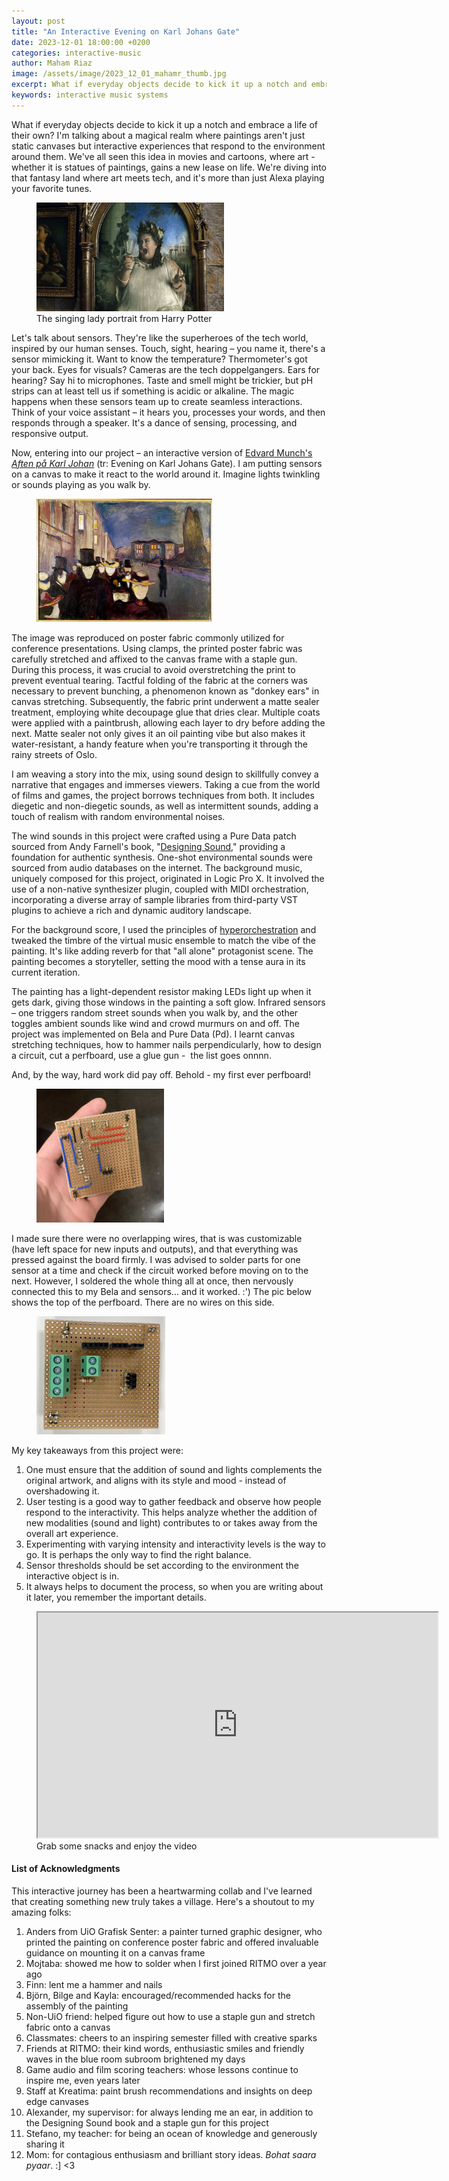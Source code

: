 ```yaml
---
layout: post
title: "An Interactive Evening on Karl Johans Gate"
date: 2023-12-01 18:00:00 +0200
categories: interactive-music
author: Maham Riaz
image: /assets/image/2023_12_01_mahamr_thumb.jpg
excerpt: What if everyday objects decide to kick it up a notch and embrace a life of their own?
keywords: interactive music systems
---
```


What if everyday objects decide to kick it up a notch and embrace a life of their own? I'm talking about a magical realm where paintings aren't just static canvases but interactive experiences that respond to the environment around them. We've all seen this idea in movies and cartoons, where art - whether it is statues of paintings, gains a new lease on life. We're diving into that fantasy land where art meets tech, and it's more than just Alexa playing your favorite tunes.

<figure style="float: none">
   <img src="/assets/image/2023_12_01_mahamr_hp.jpg" width="300" height="174" />
   <figcaption>The singing lady portrait from Harry Potter</figcaption>
</figure>

Let's talk about sensors. They're like the superheroes of the tech world, inspired by our human senses. Touch, sight, hearing – you name it, there's a sensor mimicking it. Want to know the temperature? Thermometer's got your back. Eyes for visuals? Cameras are the tech doppelgangers. Ears for hearing? Say hi to microphones. Taste and smell might be trickier, but pH strips can at least tell us if something is acidic or alkaline. The magic happens when these sensors team up to create seamless interactions. Think of your voice assistant – it hears you, processes your words, and then responds through a speaker. It's a dance of sensing, processing, and responsive output.

Now, entering into our project – an interactive version of <a href="https://www.artchive.com/artwork/evening-on-karl-johan-1892-by-edvard-munch/">Edvard Munch's <em>Aften på Karl Johan</em></a> (tr: Evening on Karl Johans Gate). I am putting sensors on a canvas to make it react to the world around it. Imagine lights twinkling or sounds playing as you walk by.

<figure style="float: none">
   <img src="/assets/image/2023_12_01_mahamr_default.jpg" alt="" width="281" height="197" />
</figure>

The image was reproduced on poster fabric commonly utilized for conference presentations. Using clamps, the printed poster fabric was carefully stretched and affixed to the canvas frame with a staple gun. During this process, it was crucial to avoid overstretching the print to prevent eventual tearing. Tactful folding of the fabric at the corners was necessary to prevent bunching, a phenomenon known as "donkey ears" in canvas stretching. Subsequently, the fabric print underwent a matte sealer treatment, employing white decoupage glue that dries clear. Multiple coats were applied with a paintbrush, allowing each layer to dry before adding the next. Matte sealer not only gives it an oil painting vibe but also makes it water-resistant, a handy feature when you're transporting it through the rainy streets of Oslo.

I am weaving a story into the mix, using sound design to skillfully convey a narrative that engages and immerses viewers. Taking a cue from the world of films and games, the project borrows techniques from both. It includes diegetic and non-diegetic sounds, as well as intermittent sounds, adding a touch of realism with random environmental noises.

The wind sounds in this project were crafted using a Pure Data patch sourced from Andy Farnell's book, "<a href="https://mitpress.mit.edu/9780262014410/designing-sound/">Designing Sound</a>," providing a foundation for authentic synthesis. One-shot environmental sounds were sourced from audio databases on the internet. The background music, uniquely composed for this project, originated in Logic Pro X. It involved the use of a non-native synthesizer plugin, coupled with MIDI orchestration, incorporating a diverse array of sample libraries from third-party VST plugins to achieve a rich and dynamic auditory landscape.

For the background score, I used the principles of <a href="https://link.springer.com/chapter/10.1057/978-1-137-51680-0_5">hyperorchestration</a> and tweaked the timbre of the virtual music ensemble to match the vibe of the painting. It's like adding reverb for that "all alone" protagonist scene. The painting becomes a storyteller, setting the mood with a tense aura in its current iteration.

The painting has a light-dependent resistor making LEDs light up when it gets dark, giving those windows in the painting a soft glow. Infrared sensors – one triggers random street sounds when you walk by, and the other toggles ambient sounds like wind and crowd murmurs on and off. The project was implemented on Bela and Pure Data (Pd). I learnt canvas stretching techniques, how to hammer nails perpendicularly, how to design a circuit, cut a perfboard, use a glue gun -&nbsp; the list goes onnnn.

And, by the way, hard work did pay off. Behold - my first ever perfboard!

<figure style="float: none">
   <img src="/assets/image/2023_12_01_mahamr_download.jpg" alt="" width="204" height="214" />
</figure>

I made sure there were no overlapping wires, that is was customizable (have left space for new inputs and outputs), and that everything was pressed against the board firmly. I was advised to solder parts for one sensor at a time and check if the circuit worked before moving on to the next. However, I soldered the whole thing all at once, then nervously connected this to my Bela and sensors... and it worked. :') The pic below shows the top of the perfboard. There are no wires on this side.

<figure style="float: none">
   <img src="/assets/image/2023_12_01_mahamr_picture.png" alt="" width="206" height="189" />
</figure>

My key takeaways from this project were:
1. One must ensure that the addition of sound and lights complements the original artwork, and aligns with its style and mood - instead of overshadowing it.
2. User testing is a good way to gather feedback and observe how people respond to the interactivity. This helps analyze whether the addition of new modalities (sound and light) contributes to or takes away from the overall art experience.
3. Experimenting with varying intensity and interactivity levels is the way to go. It is perhaps the only way to find the right balance.
4. Sensor thresholds should be set according to the environment the interactive object is in.
5. It always helps to document the process, so when you are writing about it later, you remember the important details.</div>

<figure style="float: none">
  <iframe height=360 width=640 src="https://www.uio.no/english/studies/programmes/mct-master/blog/assets/video/2023_12_01_mahamr_interactivepainting.mp4"></iframe>
  <figcaption>Grab some snacks and enjoy the video</figcaption>
</figure>

#### List of Acknowledgments
This interactive journey has been a heartwarming collab and I've learned that creating something new truly takes a village. Here's a shoutout to my amazing folks:
1. Anders from UiO Grafisk Senter: a painter turned graphic designer, who printed the painting on conference poster fabric and offered invaluable guidance on mounting it on a canvas frame
2. Mojtaba: showed me how to solder when I first joined RITMO over a year ago
3. Finn: lent me a hammer and nails
4. Björn, Bilge and Kayla: encouraged/recommended hacks for the assembly of the painting
5. Non-UiO friend: helped figure out how to use a staple gun and stretch fabric onto a canvas
6. Classmates: cheers to an inspiring semester filled with creative sparks
7. Friends at RITMO: their kind words, enthusiastic smiles and friendly waves in the blue room subroom brightened my days
8. Game audio and film scoring teachers: whose lessons continue to inspire me, even years later
9. Staff at Kreatima: paint brush recommendations and insights on deep edge canvases
10. Alexander, my supervisor: for always lending me an ear, in addition to the Designing Sound book and a staple gun for this project
11. Stefano, my teacher: for being an ocean of knowledge and generously sharing it
12. Mom: for contagious enthusiasm and brilliant story ideas. <em>Bohat saara pyaar</em>. :] &lt;3
